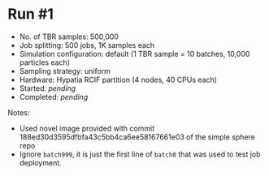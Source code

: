 Run #1
======

 - No. of TBR samples: 500,000
 - Job splitting: 500 jobs, 1K samples each
 - Simulation configuration: default (1 TBR sample = 10 batches, 10,000 particles each)
 - Sampling strategy: uniform
 - Hardware: Hypatia RCIF partition (4 nodes, 40 CPUs each)
 - Started: _pending_
 - Completed: _pending_


Notes:

 - Used novel image provided with commit 188ed30d3595dfbfa43c5bb4ca6ee58167661e03 of the simple sphere repo
 - Ignore `batch999`, it is just the first line of `batch0` that was used to test job deployment.
